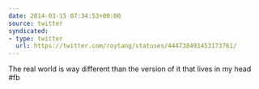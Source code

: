 ```yaml
---
date: 2014-03-15 07:34:53+00:00
source: twitter
syndicated:
- type: twitter
  url: https://twitter.com/roytang/statuses/444738491453173761/
---
```


The real world is way different than the version of it that lives in my head #fb